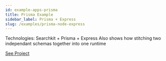 ```yaml
---
id: example-apps-prisma
title: Prisma Example
sidebar_label: Prisma + Express
slug: /examples/prisma-node-express
---
```


Technologies: Searchkit + Prisma + Express
Also shows how stitching two independant schemas together into one runtime

[See Project](https://github.com/searchkit/searchkit/tree/next/examples/with-prisma)